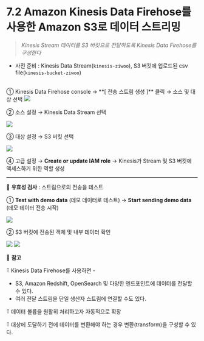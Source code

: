 # 7.2 Amazon Kinesis Data Firehose를 사용한 Amazon S3로 데이터 스트리밍

> _Kinesis Stream 데이터를 S3 버킷으로 전달하도록 Kinesis Data Firehose를 구성한다_

- 사전 준비 : Kinesis Data Stream(`kinesis-ziwoo`), S3 버킷에 업로드된 csv file(`kinesis-bucket-ziwoo`)

<br>
① Kinesis Data Firehose console → **[ 전송 스트림 생성 ]** 클릭 → 소스 및 대상 선택

<img src="https://user-images.githubusercontent.com/70079416/227789687-5361bafb-96fc-4c3d-97a7-c36b401971d4.png" />

② 소스 설정 → Kinesis Data Stream 선택

<img src="https://user-images.githubusercontent.com/70079416/227789689-aa3542ac-9f96-411c-9eee-018178e21361.png" />

③ 대상 설정 → S3 버킷 선택

<img src="https://user-images.githubusercontent.com/70079416/227789690-1f6435bb-7d43-400e-8e24-1b0af9babf4e.png" />

④ 고급 설정 → **Create or update IAM role** → Kinesis가 Stream 및 S3 버킷에 액세스하기 위한 역할 생성

---

🥕 **유효성 검사** : 스트림으로의 전송을 테스트

① **Test with demo data** (데모 데이터로 테스트) → **Start sending demo data** (데모 데이터 전송 시작)

<img src="https://user-images.githubusercontent.com/70079416/227789692-9f4f2314-f890-4058-b956-c7a1a0e4f8fc.png" />

② S3 버킷에 전송된 객체 및 내부 데이터 확인

<img src="https://user-images.githubusercontent.com/70079416/227789694-87a069c9-7d9d-4a4b-a8f6-fe6651bd4b48.png" />
<img src="https://user-images.githubusercontent.com/70079416/227789992-2fc3455e-61d4-4873-8add-d848d73e0b7f.png" />

🥕 **참고**

⍢ Kinesis Data Firehose를 사용하면 -

- S3, Amazon Redshift, OpenSearch 및 다양한 엔드포인트에 데이터를 전달할 수 있다.
- 여러 전달 스트림을 단일 생산자 스트림에 연결할 수도 있다.

⍢ 데이터 볼륨을 원활히 처리하고자 자동적으로 확장

⍢ 대상에 도달하기 전에 데이터를 변환해야 하는 경우 변환(transform)을 구성할 수 있다.
